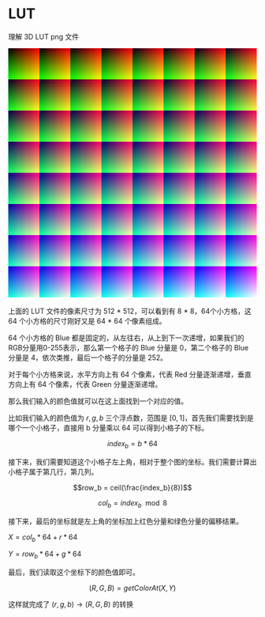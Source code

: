 # LUT 

理解 3D LUT png 文件

![](img_neutral_lut.png)

上面的 LUT 文件的像素尺寸为 512 * 512，可以看到有 8 * 8，64个小方格，这 64 个小方格的尺寸刚好又是 64 * 64 个像素组成。

64 个小方格的 Blue 都是固定的，从左往右，从上到下一次递增，如果我们的RGB分量用0-255表示，那么第一个格子的 Blue 分量是 0，第二个格子的 Blue 分量是 4，依次类推，最后一个格子的分量是 252。

对于每个小方格来说，水平方向上有 64 个像素，代表 Red 分量逐渐递增，垂直方向上有 64 个像素，代表 Green 分量逐渐递增。

那么我们输入的颜色值就可以在这上面找到一个对应的值。

比如我们输入的颜色值为 $r, g, b$ 三个浮点数，范围是 $[0, 1]$，首先我们需要找到是哪个一个小格子，直接用 b 分量乘以 64 可以得到小格子的下标。

$$index_b = b * 64$$

接下来，我们需要知道这个小格子左上角，相对于整个图的坐标。我们需要计算出小格子属于第几行，第几列。

$$row_b = ceil(\frac{index_b}{8})$$

$$col_b = index_b \mod 8$$

接下来，最后的坐标就是左上角的坐标加上红色分量和绿色分量的偏移结果。

$X = col_b * 64 + r * 64$

$Y = row_b * 64 + g * 64$

最后，我们读取这个坐标下的颜色值即可。

$$(R,G,B) = getColorAt(X, Y)$$

这样就完成了 $(r, g, b) \rightarrow (R, G, B)$ 的转换




